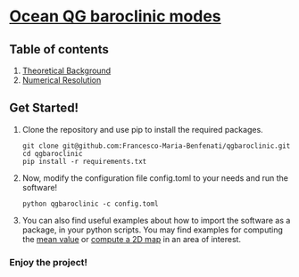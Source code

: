 ﻿# [Ocean QG baroclinic modes](https://github.com/Francesco-Maria-Benfenati/qgbaroclinic)

## Table of contents
1. [Theoretical Background](doc/theoretical_background.md)
2. [Numerical Resolution](doc/numerical_resolution.md)

## Get Started!

1. Clone the repository and use pip to install the required packages.

	```
	git clone git@github.com:Francesco-Maria-Benfenati/qgbaroclinic.git
	cd qgbaroclinic
	pip install -r requirements.txt
	```

2. Now, modify the configuration file config.toml to your needs and run the software!

	```
	python qgbaroclinic -c config.toml
	```
3. You can also find useful examples about how to import the software as a package, in your python scripts. You may find examples for computing the [mean value](examples/region_mean.ipynb) or [compute a 2D map](examples/2D_map.ipynb) in an area of interest.
### Enjoy the project!
